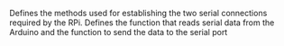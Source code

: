 Defines the methods used for establishing the two serial connections required by the RPi.
Defines the function that reads serial data from the Arduino and the function to send the data to the serial port